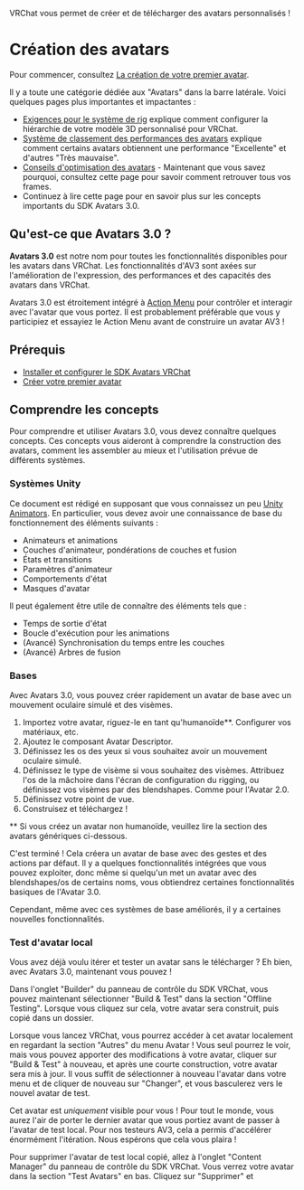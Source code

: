 

VRChat vous permet de créer et de télécharger des avatars personnalisés !

# Création des avatars

Pour commencer, consultez [La création de votre premier avatar](/avatars/creating-your-first-avatar).

Il y a toute une catégorie dédiée aux "Avatars" dans la barre latérale. Voici quelques pages plus importantes et impactantes :

- [Exigences pour le système de rig](/avatars/rig-requirements) explique comment configurer la hiérarchie de votre modèle 3D personnalisé pour VRChat.
- [Système de classement des performances des avatars](/avatars/avatar-performance-ranking-system) explique comment certains avatars obtiennent une performance "Excellente" et d'autres "Très mauvaise".
- [Conseils d'optimisation des avatars](/avatars/avatar-optimizing-tips) - Maintenant que vous savez pourquoi, consultez cette page pour savoir comment retrouver tous vos frames.
- Continuez à lire cette page pour en savoir plus sur les concepts importants du SDK Avatars 3.0.

## Qu'est-ce que Avatars 3.0 ?

**Avatars 3.0** est notre nom pour toutes les fonctionnalités disponibles pour les avatars dans VRChat. Les fonctionnalités d'AV3 sont axées sur l'amélioration de l'expression, des performances et des capacités des avatars dans VRChat.

Avatars 3.0 est étroitement intégré à [Action Menu](https://docs.vrchat.com/docs/action-menu) pour contrôler et interagir avec l'avatar que vous portez. Il est probablement préférable que vous y participiez et essayiez le Action Menu avant de construire un avatar AV3 !

## Prérequis

- [Installer et configurer le SDK Avatars VRChat](/sdk)
- [Créer votre premier avatar](/avatars/creating-your-first-avatar)

## Comprendre les concepts

Pour comprendre et utiliser Avatars 3.0, vous devez connaître quelques concepts. Ces concepts vous aideront à comprendre la construction des avatars, comment les assembler au mieux et l'utilisation prévue de différents systèmes.

### Systèmes Unity

Ce document est rédigé en supposant que vous connaissez un peu [Unity Animators](https://docs.unity3d.com/2019.4/Documentation/Manual/class-AnimatorController.html). En particulier, vous devez avoir une connaissance de base du fonctionnement des éléments suivants :

- Animateurs et animations
- Couches d'animateur, pondérations de couches et fusion
- États et transitions
- Paramètres d'animateur
- Comportements d'état
- Masques d'avatar

Il peut également être utile de connaître des éléments tels que :

- Temps de sortie d'état
- Boucle d'exécution pour les animations
- (Avancé) Synchronisation du temps entre les couches
- (Avancé) Arbres de fusion

### Bases

Avec Avatars 3.0, vous pouvez créer rapidement un avatar de base avec un mouvement oculaire simulé et des visèmes. 

1. Importez votre avatar, riguez-le en tant qu'humanoïde\*\*. Configurer vos matériaux, etc.
2. Ajoutez le composant Avatar Descriptor.
3. Définissez les os des yeux si vous souhaitez avoir un mouvement oculaire simulé.
4. Définissez le type de visème si vous souhaitez des visèmes. Attribuez l'os de la mâchoire dans l'écran de configuration du rigging, ou définissez vos visèmes par des blendshapes. Comme pour l'Avatar 2.0.
5. Définissez votre point de vue.
6. Construisez et téléchargez !

\*\* Si vous créez un avatar non humanoïde, veuillez lire la section des avatars génériques ci-dessous.

C'est terminé ! Cela créera un avatar de base avec des gestes et des actions par défaut. Il y a quelques fonctionnalités intégrées que vous pouvez exploiter, donc même si quelqu'un met un avatar avec des blendshapes/os de certains noms, vous obtiendrez certaines fonctionnalités basiques de l'Avatar 3.0.

Cependant, même avec ces systèmes de base améliorés, il y a certaines nouvelles fonctionnalités.

### Test d'avatar local

Vous avez déjà voulu itérer et tester un avatar sans le télécharger ? Eh bien, avec Avatars 3.0, maintenant vous pouvez !

Dans l'onglet "Builder" du panneau de contrôle du SDK VRChat, vous pouvez maintenant sélectionner "Build & Test" dans la section "Offline Testing". Lorsque vous cliquez sur cela, votre avatar sera construit, puis copié dans un dossier.

Lorsque vous lancez VRChat, vous pourrez accéder à cet avatar localement en regardant la section "Autres" du menu Avatar ! Vous seul pourrez le voir, mais vous pouvez apporter des modifications à votre avatar, cliquer sur "Build & Test" à nouveau, et après une courte construction, votre avatar sera mis à jour. Il vous suffit de sélectionner à nouveau l'avatar dans votre menu et de cliquer de nouveau sur "Changer", et vous basculerez vers le nouvel avatar de test.

Cet avatar est _uniquement_ visible pour vous ! Pour tout le monde, vous aurez l'air de porter le dernier avatar que vous portiez avant de passer à l'avatar de test local. Pour nos testeurs AV3, cela a permis d'accélérer énormément l'itération. Nous espérons que cela vous plaira !

Pour supprimer l'avatar de test local copié, allez à l'onglet "Content Manager" du panneau de contrôle du SDK VRChat. Vous verrez votre avatar dans la section "Test Avatars" en bas. Cliquez sur "Supprimer" et